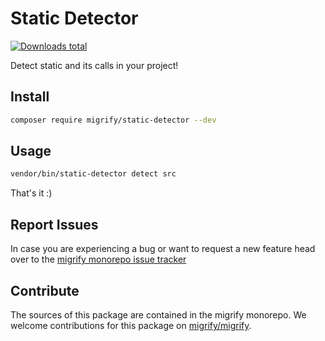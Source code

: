 # Static Detector

[![Downloads total](https://img.shields.io/packagist/dt/migrify/static-detector.svg?style=flat-square)](https://packagist.org/packages/migrify/static-detector/stats)

Detect static and its calls in your project!

## Install

```bash
composer require migrify/static-detector --dev
```

## Usage

```bash
vendor/bin/static-detector detect src
```

That's it :)

## Report Issues

In case you are experiencing a bug or want to request a new feature head over to the [migrify monorepo issue tracker](https://github.com/migrify/migrify/issues)

## Contribute

The sources of this package are contained in the migrify monorepo. We welcome contributions for this package on [migrify/migrify](https://github.com/migrify/migrify).
